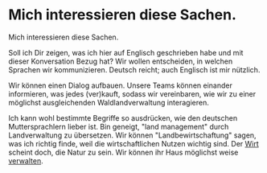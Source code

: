 # Mich interessieren diese Sachen.

Mich interessieren diese Sachen.

Soll ich Dir zeigen, was ich hier auf Englisch geschrieben habe und mit dieser Konversation Bezug hat? Wir wollen entscheiden, in welchen Sprachen wir kommunizieren. Deutsch reicht; auch Englisch ist mir nützlich.

Wir können einen Dialog aufbauen. Unsere Teams können einander informieren, was jedes (ver)kauft, sodass wir vereinbaren, wie wir zu einer möglichst ausgleichenden Waldlandverwaltung interagieren.

Ich kann wohl bestimmte Begriffe so ausdrücken, wie den deutschen Muttersprachlern lieber ist. Bin geneigt, "land management" durch Landverwaltung zu übersetzen. Wir können "Landbewirtschaftung" sagen, was ich richtig finde, weil die wirtschaftlichen Nutzen wichtig sind. Der [Wirt](https://www.duden.de/rechtschreibung/Wirt) scheint doch, die Natur zu sein. Wir können ihr Haus möglichst weise [verwalten](https://www.duden.de/rechtschreibung/walten).